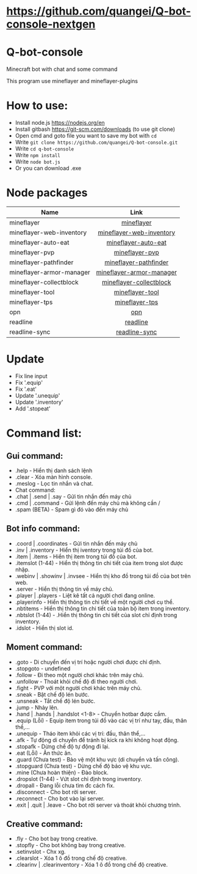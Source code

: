 # https://github.com/quangei/Q-bot-console-nextgen
# Q-bot-console
Minecraft bot with chat and some command

This program use mineflayer and mineflayer-plugins

# How to use:
- Install node.js https://nodejs.org/en
- Install gitbash https://git-scm.com/downloads (to use git clone)
- Open cmd and goto file you want to save my bot with `cd`
- Write `git clone https://github.com/quangei/Q-bot-console.git`
- Write `cd q-bot-console`
- Write `npm install`
- Write `node bot.js`
- Or you can download .exe

# Node packages

| Name | Link |
|-------------|:-----:|
| mineflayer | [mineflayer](https://github.com/PrismarineJS/mineflayer) |
| mineflayer-web-inventory | [mineflayer-web-inventory](https://github.com/imharvol/mineflayer-web-inventory) |
| mineflayer-auto-eat | [mineflayer-auto-eat](https://github.com/link-discord/mineflayer-auto-eat) |
| mineflayer-pvp | [mineflayer-pvp](https://github.com/PrismarineJS/mineflayer-pvp) |
| mineflayer-pathfinder | [mineflayer-pathfinder](https://github.com/PrismarineJS/mineflayer-pathfinder) |
| mineflayer-armor-manager | [mineflayer-armor-manager](https://github.com/PrismarineJS/MineflayerArmorManager) |
| mineflayer-collectblock | [mineflayer-collectblock](https://github.com/PrismarineJS/mineflayer-collectblock) |
| mineflayer-tool | [mineflayer-tool](https://github.com/PrismarineJS/mineflayer-tool) |
| mineflayer-tps | [mineflayer-tps](https://github.com/Beaness/mineflayer-tps) |
| opn | [opn](https://www.npmjs.com/package/opn) |
| readline | [readline](https://www.npmjs.com/package/readline) |
| readline-sync | [readline-sync](https://www.npmjs.com/package/readline-sync) |

# Update
- Fix line input
- Fix '.equip'
- Fix '.eat'
- Update '.unequip'
- Update '.inventory'
- Add '.stopeat'

# Command list:
## Gui command:
 - .help - Hiển thị danh sách lệnh
 - .clear - Xóa màn hình console.
 - .meslog - Lọc tin nhắn và chat.
 - Chat command:
 - .chat | .send | .say <message> - Gửi tin nhắn đến máy chủ
 - .cmd | .command <command> - Gửi lệnh đến máy chủ mà không cần /
 - .spam <mes> <delay> <time> (BETA) - Spam gì đó vào đến máy chủ
## Bot info command:
 - .coord | .coordinates - Gửi tin nhắn đến máy chủ
 - .inv | .inventory - Hiển thị iventory trong túi đồ của bot.
 - .item | .items - Hiển thị item trong túi đồ của bot.
 - .itemslot <slot> (1-44) - Hiển thị thông tin chi tiết của item trong slot được nhập.
 - .webinv | .showinv | .invsee - Hiển thị kho đồ trong túi đồ của bot trên web.
 - .server - Hiển thị thông tin về máy chủ.
 - .player | .players - Liệt kê tất cả người chơi đang online.
 - .playerinfo - Hiển thị thông tin chi tiết về một người chơi cụ thể.
 - .nbtitems - Hiển thị thông tin chi tiết của toàn bộ item trong inventory.
 - .nbtslot <slot> (1-44) - .Hiển thị thông tin chi tiết của slot chỉ định trong inventory.
 - .idslot - Hiển thị slot id.
## Moment command:
 - .goto <player> <postion> - Di chuyển đến vị trí hoặc người chơi được chỉ định.
 - .stopgoto - undefined
 - .follow <player> - Đi theo một người chơi khác trên máy chủ.
 - .unfollow - Thoát khỏi chế độ đi theo người chơi.
 - .fight <player> - PVP với một người chơi khác trên máy chủ.
 - .sneak - Bật chế độ lén bước.
 - .unsneak - Tắt chế độ lén bước.
 - .jump - Nhảy lên.
 - .hand | .hands | .handslot <1-8> - Chuyển hotbar được cầm.
 - .equip (Lỗi) - Equip item trong túi đồ vào các vị trí như tay, đầu, thân thể,...
 - .unequip - Tháo item khỏi các vị trí: đầu, thân thể,...
 - .afk - Tự động di chuyển để tránh bị kick ra khi không hoạt động.
 - .stopafk - Dừng chế độ tự động đi lại.
 - .eat (Lỗi) - Ăn thức ăn.
 - .guard (Chưa test) - Bảo vệ một khu vực (di chuyển và tấn công).
 - .stopguard (Chưa test) - Dừng chế độ bảo vệ khu vực.
 - .mine (Chưa hoàn thiện) - Đào block.
 - .dropslot <slot> (1-44) - Vứt slot chỉ định trong inventory.
 - .dropall - Đang lỗi chưa tìm đc cách fix.
 - .disconnect - Cho bot rời server.
 - .reconnect - Cho bot vào lại server.
 - .exit | .quit | .leave - Cho bot rời server và thoát khỏi chương trình.
## Creative command:
 - .fly - Cho bot bay trong creative.
 - .stopfly - Cho bot không bay trong creative.
 - .setinvslot - Chx xg.
 - .clearslot <slot> - Xóa 1 ô đồ trong chế độ creative.
 - .clearinv | .clearinventory - Xóa 1 ô đồ trong chế độ creative.
